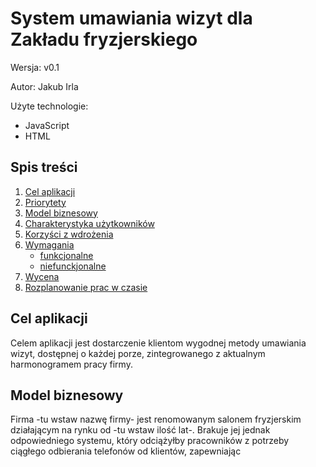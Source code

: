 # System umawiania wizyt dla Zakładu fryzjerskiego

Wersja: v0.1

Autor: Jakub Irla

Użyte technologie:
* JavaScript
* HTML

## Spis treści

1. [Cel aplikacji](#cel-aplikacji)
2. [Priorytety](#priorytety)
3. [Model biznesowy](#model-biznesowy)
4. [Charakterystyka użytkowników](#charakterystyka-użytkowników)
5. [Korzyści z wdrożenia](#korzyści-z-wdrożenia)
6. [Wymagania](#wymagania)
   * [funkcjonalne](#funkcjonalne)
   * [niefunckjonalne](#niefunkcjonalne)
7. [Wycena](#wycena)
8. [Rozplanowanie prac w czasie](#rozplanowanie-prac-w-czasie)

## Cel aplikacji

Celem aplikacji jest dostarczenie klientom wygodnej metody umawiania wizyt, dostępnej o każdej porze, zintegrowanego z aktualnym harmonogramem pracy firmy.

## Model biznesowy

Firma -tu wstaw nazwę firmy- jest renomowanym salonem fryzjerskim działającym na rynku od -tu wstaw ilość lat-. Brakuje jej jednak odpowiedniego systemu, który odciążyłby pracowników z potrzeby ciągłego odbierania telefonów od klientów, zapewniając
